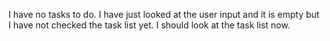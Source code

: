 I have no tasks to do. I have just looked at the user input and it is empty but I have not checked the task list yet. I should look at the task list now.
